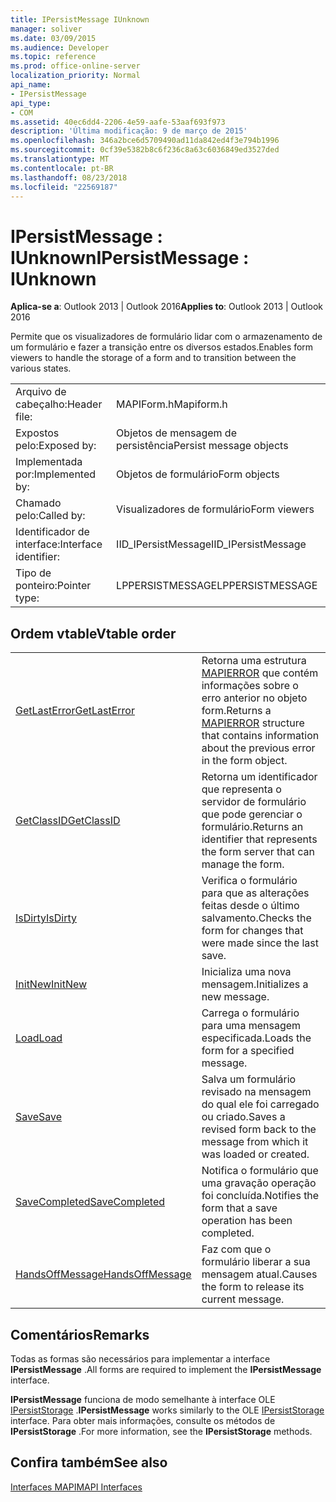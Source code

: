 ```yaml
---
title: IPersistMessage IUnknown
manager: soliver
ms.date: 03/09/2015
ms.audience: Developer
ms.topic: reference
ms.prod: office-online-server
localization_priority: Normal
api_name:
- IPersistMessage
api_type:
- COM
ms.assetid: 40ec6dd4-2206-4e59-aafe-53aaf693f973
description: 'Última modificação: 9 de março de 2015'
ms.openlocfilehash: 346a2bce6d5709490ad11da842ed4f3e794b1996
ms.sourcegitcommit: 0cf39e5382b8c6f236c8a63c6036849ed3527ded
ms.translationtype: MT
ms.contentlocale: pt-BR
ms.lasthandoff: 08/23/2018
ms.locfileid: "22569187"
---
```

# <a name="ipersistmessage--iunknown"></a><span data-ttu-id="f061c-103">IPersistMessage : IUnknown</span><span class="sxs-lookup"><span data-stu-id="f061c-103">IPersistMessage : IUnknown</span></span>

  
  
<span data-ttu-id="f061c-104">**Aplica-se a**: Outlook 2013 | Outlook 2016</span><span class="sxs-lookup"><span data-stu-id="f061c-104">**Applies to**: Outlook 2013 | Outlook 2016</span></span> 
  
<span data-ttu-id="f061c-105">Permite que os visualizadores de formulário lidar com o armazenamento de um formulário e fazer a transição entre os diversos estados.</span><span class="sxs-lookup"><span data-stu-id="f061c-105">Enables form viewers to handle the storage of a form and to transition between the various states.</span></span>
  
|||
|:-----|:-----|
|<span data-ttu-id="f061c-106">Arquivo de cabeçalho:</span><span class="sxs-lookup"><span data-stu-id="f061c-106">Header file:</span></span>  <br/> |<span data-ttu-id="f061c-107">MAPIForm.h</span><span class="sxs-lookup"><span data-stu-id="f061c-107">Mapiform.h</span></span>  <br/> |
|<span data-ttu-id="f061c-108">Expostos pelo:</span><span class="sxs-lookup"><span data-stu-id="f061c-108">Exposed by:</span></span>  <br/> |<span data-ttu-id="f061c-109">Objetos de mensagem de persistência</span><span class="sxs-lookup"><span data-stu-id="f061c-109">Persist message objects</span></span>  <br/> |
|<span data-ttu-id="f061c-110">Implementada por:</span><span class="sxs-lookup"><span data-stu-id="f061c-110">Implemented by:</span></span>  <br/> |<span data-ttu-id="f061c-111">Objetos de formulário</span><span class="sxs-lookup"><span data-stu-id="f061c-111">Form objects</span></span>  <br/> |
|<span data-ttu-id="f061c-112">Chamado pelo:</span><span class="sxs-lookup"><span data-stu-id="f061c-112">Called by:</span></span>  <br/> |<span data-ttu-id="f061c-113">Visualizadores de formulário</span><span class="sxs-lookup"><span data-stu-id="f061c-113">Form viewers</span></span>  <br/> |
|<span data-ttu-id="f061c-114">Identificador de interface:</span><span class="sxs-lookup"><span data-stu-id="f061c-114">Interface identifier:</span></span>  <br/> |<span data-ttu-id="f061c-115">IID_IPersistMessage</span><span class="sxs-lookup"><span data-stu-id="f061c-115">IID_IPersistMessage</span></span>  <br/> |
|<span data-ttu-id="f061c-116">Tipo de ponteiro:</span><span class="sxs-lookup"><span data-stu-id="f061c-116">Pointer type:</span></span>  <br/> |<span data-ttu-id="f061c-117">LPPERSISTMESSAGE</span><span class="sxs-lookup"><span data-stu-id="f061c-117">LPPERSISTMESSAGE</span></span>  <br/> |
   
## <a name="vtable-order"></a><span data-ttu-id="f061c-118">Ordem vtable</span><span class="sxs-lookup"><span data-stu-id="f061c-118">Vtable order</span></span>

|||
|:-----|:-----|
|[<span data-ttu-id="f061c-119">GetLastError</span><span class="sxs-lookup"><span data-stu-id="f061c-119">GetLastError</span></span>](ipersistmessage-getlasterror.md) <br/> |<span data-ttu-id="f061c-120">Retorna uma estrutura [MAPIERROR](mapierror.md) que contém informações sobre o erro anterior no objeto form.</span><span class="sxs-lookup"><span data-stu-id="f061c-120">Returns a [MAPIERROR](mapierror.md) structure that contains information about the previous error in the form object.</span></span>  <br/> |
|[<span data-ttu-id="f061c-121">GetClassID</span><span class="sxs-lookup"><span data-stu-id="f061c-121">GetClassID</span></span>](ipersistmessage-getclassid.md) <br/> |<span data-ttu-id="f061c-122">Retorna um identificador que representa o servidor de formulário que pode gerenciar o formulário.</span><span class="sxs-lookup"><span data-stu-id="f061c-122">Returns an identifier that represents the form server that can manage the form.</span></span>  <br/> |
|[<span data-ttu-id="f061c-123">IsDirty</span><span class="sxs-lookup"><span data-stu-id="f061c-123">IsDirty</span></span>](ipersistmessage-isdirty.md) <br/> |<span data-ttu-id="f061c-124">Verifica o formulário para que as alterações feitas desde o último salvamento.</span><span class="sxs-lookup"><span data-stu-id="f061c-124">Checks the form for changes that were made since the last save.</span></span>  <br/> |
|[<span data-ttu-id="f061c-125">InitNew</span><span class="sxs-lookup"><span data-stu-id="f061c-125">InitNew</span></span>](ipersistmessage-initnew.md) <br/> |<span data-ttu-id="f061c-126">Inicializa uma nova mensagem.</span><span class="sxs-lookup"><span data-stu-id="f061c-126">Initializes a new message.</span></span>  <br/> |
|[<span data-ttu-id="f061c-127">Load</span><span class="sxs-lookup"><span data-stu-id="f061c-127">Load</span></span>](ipersistmessage-load.md) <br/> |<span data-ttu-id="f061c-128">Carrega o formulário para uma mensagem especificada.</span><span class="sxs-lookup"><span data-stu-id="f061c-128">Loads the form for a specified message.</span></span>  <br/> |
|[<span data-ttu-id="f061c-129">Save</span><span class="sxs-lookup"><span data-stu-id="f061c-129">Save</span></span>](ipersistmessage-save.md) <br/> |<span data-ttu-id="f061c-130">Salva um formulário revisado na mensagem do qual ele foi carregado ou criado.</span><span class="sxs-lookup"><span data-stu-id="f061c-130">Saves a revised form back to the message from which it was loaded or created.</span></span>  <br/> |
|[<span data-ttu-id="f061c-131">SaveCompleted</span><span class="sxs-lookup"><span data-stu-id="f061c-131">SaveCompleted</span></span>](ipersistmessage-savecompleted.md) <br/> |<span data-ttu-id="f061c-132">Notifica o formulário que uma gravação operação foi concluída.</span><span class="sxs-lookup"><span data-stu-id="f061c-132">Notifies the form that a save operation has been completed.</span></span>  <br/> |
|[<span data-ttu-id="f061c-133">HandsOffMessage</span><span class="sxs-lookup"><span data-stu-id="f061c-133">HandsOffMessage</span></span>](ipersistmessage-handsoffmessage.md) <br/> |<span data-ttu-id="f061c-134">Faz com que o formulário liberar a sua mensagem atual.</span><span class="sxs-lookup"><span data-stu-id="f061c-134">Causes the form to release its current message.</span></span>  <br/> |
   
## <a name="remarks"></a><span data-ttu-id="f061c-135">Comentários</span><span class="sxs-lookup"><span data-stu-id="f061c-135">Remarks</span></span>

<span data-ttu-id="f061c-136">Todas as formas são necessários para implementar a interface **IPersistMessage** .</span><span class="sxs-lookup"><span data-stu-id="f061c-136">All forms are required to implement the **IPersistMessage** interface.</span></span> 
  
 <span data-ttu-id="f061c-137">**IPersistMessage** funciona de modo semelhante à interface OLE [IPersistStorage](http://msdn.microsoft.com/library/1c1a20fc-c101-4cbc-a7a6-30613aa387d7%28Office.15%29.aspx) .</span><span class="sxs-lookup"><span data-stu-id="f061c-137">**IPersistMessage** works similarly to the OLE [IPersistStorage](http://msdn.microsoft.com/library/1c1a20fc-c101-4cbc-a7a6-30613aa387d7%28Office.15%29.aspx) interface.</span></span> <span data-ttu-id="f061c-138">Para obter mais informações, consulte os métodos de **IPersistStorage** .</span><span class="sxs-lookup"><span data-stu-id="f061c-138">For more information, see the **IPersistStorage** methods.</span></span> 
  
## <a name="see-also"></a><span data-ttu-id="f061c-139">Confira também</span><span class="sxs-lookup"><span data-stu-id="f061c-139">See also</span></span>



[<span data-ttu-id="f061c-140">Interfaces MAPI</span><span class="sxs-lookup"><span data-stu-id="f061c-140">MAPI Interfaces</span></span>](mapi-interfaces.md)

